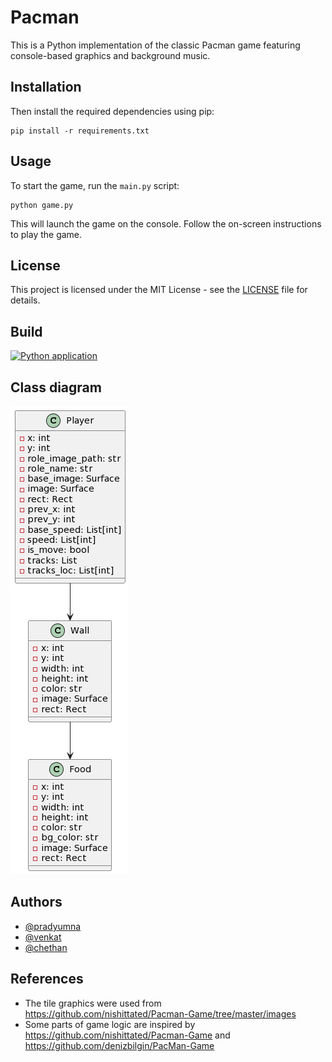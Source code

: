 # Pacman
This is a Python implementation of the classic Pacman game featuring console-based graphics and background music.

## Installation
Then install the required dependencies using pip:

```
pip install -r requirements.txt
```

## Usage

To start the game, run the `main.py` script:

```
python game.py
```

This will launch the game on the console. Follow the on-screen instructions to play the game.

## License

This project is licensed under the MIT License - see the [LICENSE](LICENSE) file for details.

## Build
[![Python application](https://github.com/srh-projects/pacman/actions/workflows/python-app.yml/badge.svg)](https://github.com/srh-projects/pacman/actions/workflows/python-app.yml)

## Class diagram

![ClassDiagram](https://github.com/srh-projects/pacman/blob/main/classDiag.png)

## Authors

- [@pradyumna](https://github.com/Pradyumna2098)
- [@venkat](https://github.com/Venkatchavan)
- [@chethan](https://github.com/chethandvg)

## References
 - The tile graphics were used from https://github.com/nishittated/Pacman-Game/tree/master/images
 - Some parts of game logic are inspired by https://github.com/nishittated/Pacman-Game and https://github.com/denizbilgin/PacMan-Game
